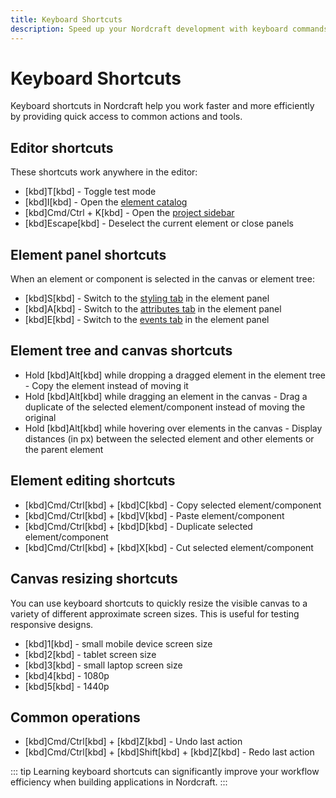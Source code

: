 ```yaml
---
title: Keyboard Shortcuts
description: Speed up your Nordcraft development with keyboard commands for navigation, element selection, panel switching and common editing operations.
---
```


# Keyboard Shortcuts

Keyboard shortcuts in Nordcraft help you work faster and more efficiently by providing quick access to common actions and tools.

## Editor shortcuts

These shortcuts work anywhere in the editor:

- [kbd]T[kbd] - Toggle test mode
- [kbd]I[kbd] - Open the [element catalog](/the-editor/element-tree#element-catalog)
- [kbd]Cmd/Ctrl + K[kbd] - Open the [project sidebar](/the-editor/project-sidebar)
- [kbd]Escape[kbd] - Deselect the current element or close panels

## Element panel shortcuts

When an element or component is selected in the canvas or element tree:

- [kbd]S[kbd] - Switch to the [styling tab](/the-editor/element-panel#styling-tab) in the element panel
- [kbd]A[kbd] - Switch to the [attributes tab](/the-editor/element-panel#attributes-tab) in the element panel
- [kbd]E[kbd] - Switch to the [events tab](/the-editor/element-panel#events-tab) in the element panel

## Element tree and canvas shortcuts

- Hold [kbd]Alt[kbd] while dropping a dragged element in the element tree - Copy the element instead of moving it
- Hold [kbd]Alt[kbd] while dragging an element in the canvas - Drag a duplicate of the selected element/component instead of moving the original
- Hold [kbd]Alt[kbd] while hovering over elements in the canvas - Display distances (in px) between the selected element and other elements or the parent element

## Element editing shortcuts

- [kbd]Cmd/Ctrl[kbd] + [kbd]C[kbd] - Copy selected element/component
- [kbd]Cmd/Ctrl[kbd] + [kbd]V[kbd] - Paste element/component
- [kbd]Cmd/Ctrl[kbd] + [kbd]D[kbd] - Duplicate selected element/component
- [kbd]Cmd/Ctrl[kbd] + [kbd]X[kbd] - Cut selected element/component

## Canvas resizing shortcuts

You can use keyboard shortcuts to quickly resize the visible canvas to a variety of different approximate screen sizes. This is useful for testing responsive designs.

- [kbd]1[kbd] - small mobile device screen size
- [kbd]2[kbd] - tablet screen size
- [kbd]3[kbd] - small laptop screen size
- [kbd]4[kbd] - 1080p
- [kbd]5[kbd] - 1440p

## Common operations

- [kbd]Cmd/Ctrl[kbd] + [kbd]Z[kbd] - Undo last action
- [kbd]Cmd/Ctrl[kbd] + [kbd]Shift[kbd] + [kbd]Z[kbd] - Redo last action

::: tip
Learning keyboard shortcuts can significantly improve your workflow efficiency when building applications in Nordcraft.
:::

